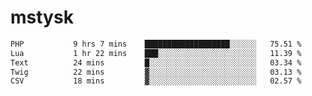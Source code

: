 # mstysk

<!--START_SECTION:waka-->

```txt
PHP           9 hrs 7 mins    ███████████████████░░░░░░   75.51 %
Lua           1 hr 22 mins    ███░░░░░░░░░░░░░░░░░░░░░░   11.39 %
Text          24 mins         █░░░░░░░░░░░░░░░░░░░░░░░░   03.34 %
Twig          22 mins         ▓░░░░░░░░░░░░░░░░░░░░░░░░   03.13 %
CSV           18 mins         ▓░░░░░░░░░░░░░░░░░░░░░░░░   02.57 %
```

<!--END_SECTION:waka-->
